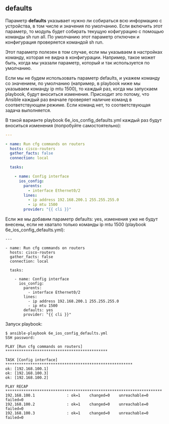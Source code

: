 ## defaults

Параметр __defaults__ указывает нужно ли собираться всю информацию с устройства, в том числе и значения по умолчанию.
Если включить этот параметр, то модуль будет собирать текущую кофигурацию с помощью команды sh run all.
По умолчанию этот параметр отключен и конфигурация проверяется командой sh run.

Этот параметр полезен в том случае, если мы указываем в настройках команду, которая не видна в конфигурации.
Например, такое может быть, когда мы указали параметр, который и так используется по умолчанию.

Если мы не будем использовать параметр defaults, и укажем команду со значением, по умолчанию (например, в playbook ниже мы указываем команду ip mtu 1500), то каждый раз, когда мы запускаем playbook, будут вноситься изменения.
Присходит это потому, что Ansible каждый раз вначале проверяет наличие команд в соответствующем режиме.
Если команд нет, то соответствующая задача выполняется.


В такой варианте playbook 6e_ios_config_defaults.yml каждый раз будут вноситься изменения (попробуйте самостоятельно):
```yml
---

- name: Run cfg commands on routers
  hosts: cisco-routers
  gather_facts: false
  connection: local

  tasks:

    - name: Config interface
      ios_config:
        parents:
          - interface Ethernet0/2
        lines:
          - ip address 192.168.200.1 255.255.255.0
          - ip mtu 1500
        provider: "{{ cli }}"
```

Если же мы добавим параметр defaults: yes, изменения уже не будут внесены, если не хватало только команды ip mtu 1500 (playbook 6e_ios_config_defaults.yml):
```
---

- name: Run cfg commands on routers
  hosts: cisco-routers
  gather_facts: false
  connection: local

  tasks:

    - name: Config interface
      ios_config:
        parents:
          - interface Ethernet0/2
        lines:
          - ip address 192.168.200.1 255.255.255.0
          - ip mtu 1500
        defaults: yes
        provider: "{{ cli }}"
```

Запуск playbook:
```
$ ansible-playbook 6e_ios_config_defaults.yml
SSH password:

PLAY [Run cfg commands on routers] *********************************************

TASK [Config interface] ********************************************************
ok: [192.168.100.1]
ok: [192.168.100.3]
ok: [192.168.100.2]

PLAY RECAP *********************************************************************
192.168.100.1              : ok=1    changed=0    unreachable=0    failed=0
192.168.100.2              : ok=1    changed=0    unreachable=0    failed=0
192.168.100.3              : ok=1    changed=0    unreachable=0    failed=0

```

